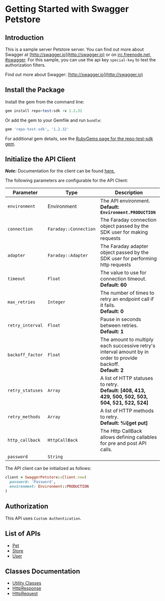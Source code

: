 
# Getting Started with Swagger Petstore

## Introduction

This is a sample server Petstore server.  You can find out more about Swagger at [http://swagger.io](http://swagger.io) or on [irc.freenode.net, #swagger](http://swagger.io/irc/).  For this sample, you can use the api key `special-key` to test the authorization filters.

Find out more about Swagger: [http://swagger.io](http://swagger.io)

## Install the Package

Install the gem from the command line:

```ruby
gem install repo-test-sdk -v 1.2.32
```

Or add the gem to your Gemfile and run `bundle`:

```ruby
gem 'repo-test-sdk', '1.2.32'
```

For additional gem details, see the [RubyGems page for the repo-test-sdk gem](https://rubygems.org/gems/repo-test-sdk/versions/1.2.32).

## Initialize the API Client

**_Note:_** Documentation for the client can be found [here.](https://www.github.com/sdks-io/ruby-new/tree/1.2.32/doc/client.md)

The following parameters are configurable for the API Client:

| Parameter | Type | Description |
|  --- | --- | --- |
| `environment` | Environment | The API environment. <br> **Default: `Environment.PRODUCTION`** |
| `connection` | `Faraday::Connection` | The Faraday connection object passed by the SDK user for making requests |
| `adapter` | `Faraday::Adapter` | The Faraday adapter object passed by the SDK user for performing http requests |
| `timeout` | `Float` | The value to use for connection timeout. <br> **Default: 60** |
| `max_retries` | `Integer` | The number of times to retry an endpoint call if it fails. <br> **Default: 0** |
| `retry_interval` | `Float` | Pause in seconds between retries. <br> **Default: 1** |
| `backoff_factor` | `Float` | The amount to multiply each successive retry's interval amount by in order to provide backoff. <br> **Default: 2** |
| `retry_statuses` | `Array` | A list of HTTP statuses to retry. <br> **Default: [408, 413, 429, 500, 502, 503, 504, 521, 522, 524]** |
| `retry_methods` | `Array` | A list of HTTP methods to retry. <br> **Default: %i[get put]** |
| `http_callback` | `HttpCallBack` | The Http CallBack allows defining callables for pre and post API calls. |
| `password` | `String` |  |

The API client can be initialized as follows:

```ruby
client = SwaggerPetstore::Client.new(
  password: 'Password',
  environment: Environment::PRODUCTION
)
```

## Authorization

This API uses `Custom Authentication`.

## List of APIs

* [Pet](https://www.github.com/sdks-io/ruby-new/tree/1.2.32/doc/controllers/pet.md)
* [Store](https://www.github.com/sdks-io/ruby-new/tree/1.2.32/doc/controllers/store.md)
* [User](https://www.github.com/sdks-io/ruby-new/tree/1.2.32/doc/controllers/user.md)

## Classes Documentation

* [Utility Classes](https://www.github.com/sdks-io/ruby-new/tree/1.2.32/doc/utility-classes.md)
* [HttpResponse](https://www.github.com/sdks-io/ruby-new/tree/1.2.32/doc/http-response.md)
* [HttpRequest](https://www.github.com/sdks-io/ruby-new/tree/1.2.32/doc/http-request.md)

